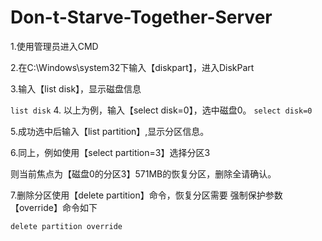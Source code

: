 # Don-t-Starve-Together-Server
1.使用管理员进入CMD

2.在C:\Windows\system32下输入【diskpart】，进入DiskPart  

3.输入【list disk】，显示磁盘信息

```list disk```
4. 以上为例，输入【select disk=0】，选中磁盘0。
```select disk=0```

5.成功选中后输入【list partition】,显示分区信息。  


6.同上，例如使用【select partition=3】选择分区3  



则当前焦点为【磁盘0的分区3】571MB的恢复分区，删除全请确认。  

7.删除分区使用【delete partition】命令，恢复分区需要 强制保护参数【override】命令如下  

```delete partition override```
